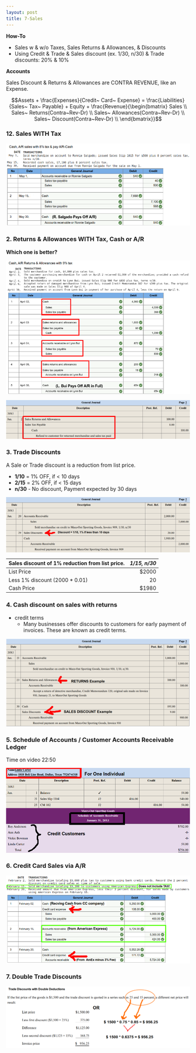 ```yaml
---
layout: post
title: 7-Sales
---
```


**How-To**  

- Sales w & w/o Taxes, Sales Returns & Allowances, & Discounts  
- Using Credit & Trade & Sales discount (ex. 1/30, n/30) & Trade discounts: 20% & 10%

**Accounts**

Sales Discount & Returns & Allowances are CONTRA REVENUE, like an Expense.  

$$Assets + \frac{Expenses}{Credit~ Card~ Expense} = \frac{Liabilities}{Sales~ Tax~ Payable} + Equity + \frac{Revenue}{\begin{bmatrix}
Sales \\
Sales~ Returns(Contra~Rev-Dr) \\
Sales~ Allowances(Contra~Rev-Dr) \\
Sales~ Discount(Contra~Rev-Dr) \\
\end{bmatrix}}$$  

<!--  
**Dr/Cr Sales Accounts**
![](./assets/mc-graw-accounting-course/chap7.sales.returns/chap7.1.png)

### 1. Sales, NO Tax

![](./assets/mc-graw-accounting-course/chap7.sales.returns/1.sales.w.NO.tax.png)
-->

### 12. Sales WITH Tax

![](./assets/mc-graw-accounting-course/chap7.sales.returns/2.sales.w.tax.png)

### 2. Returns & Allowances WITH Tax, Cash or A/R

**Which one is better?**

![](./assets/mc-graw-accounting-course/chap7.sales.returns/3.Cash.AR.sales.return.allowances.taxed.png)

![](./assets/mc-graw-accounting-course/chap7.sales.returns/recording.sales.returns.allowances.png)

### 3. Trade Discounts

A Sale or Trade discount is a reduction from list price.
   - **1/10** = 1% OFF, if < 10 days
   - **2/15** = 2% OFF, if < 15 days
   - **n/30** - No discount, Payment expected by 30 days

![](./assets/mc-graw-accounting-course/chap7.sales.returns/4.trade.discount.png)

|Sales discount of 1% reduction from list price.|*1/15, n/30*|
|:-|-:|
| List Price | $2000 |
| Less 1% discount (2000 * 0.01)| 20 |
| Cash Price | $1980 |

### 4. Cash discount on sales with returns

- credit terms
   - Many businesses offer discounts to customers for early payment of invoices. These are known as credit terms.

![](./assets/mc-graw-accounting-course/chap7.sales.returns/5.cash.discouont.on.sales.returns.png)

<!--
### Reporting Net Sales

Net sales = Total Sales - Sales Returns/Allowances account - Sales Discounts.

| Net Sales Calculations||
|:-|-:|
|Total Sales|100|
|Subtract Returns/Allowances|-5|
|Subtract Discounts|-2|
|Net Sales|93|
-->

### 5. Schedule of Accounts / Customer Accounts Receivable Ledger  

Time on video 22:50

![](./assets/mc-graw-accounting-course/chap7.sales.returns/6.schedule.of.accounts.receivable.7.5.png)

### 6. Credit Card Sales via A/R  

![](./assets/mc-graw-accounting-course/chap7.sales.returns/7.credit.card.sales.via.AR.png)

<!--
### State Tax forms

![](./assets/mc-graw-accounting-course/chap7.sales.returns/8.sales.taxes.state.form.png)

### Schedule of Accounts for Customers Accounts Receivable

- Procedure for Keeping track of customer sales:

![](./assets/mc-graw-accounting-course/chap7.sales.returns/9.act.recvable.2.schedule.2.ar.balance.png)
-->

### 7. Double Trade Discounts

![](./assets/mc-graw-accounting-course/chap7.sales.returns/7.double.trade.discount.png)

<!--
### 7.4 Post from the journal to the ledger accounts and to the subsidiary ledger.

- Transactions are posted from the journal to the ledger accounts as discussed in Chapter 4. 
- The accounts of individual credit customers are kept in a subsidiary ledger called the **Accounts Receivable Ledger**. Daily postings are made to this ledger from the general journal. ‘The balance of each customer's account is computed after each posting so that the amount owed is known at all times.

### 7.5 Prepare a schedule of accounts receivable.

- Each month a **schedule of accounts receivable** is prepared. It is used to prove the **subsidiary ledger** totals match the **Accounts Receivable** account in the general ledger.

### 7.6 Record the payment of sales taxes.

- Every business that collects sales taxes from its customers is responsible for accurately reporting and paying the amount of sales taxes collected to the appropriate government agency.

### Overview

![](./assets/mc-graw-accounting-course/chap7.sales.returns/chap7.review.png)
-->
